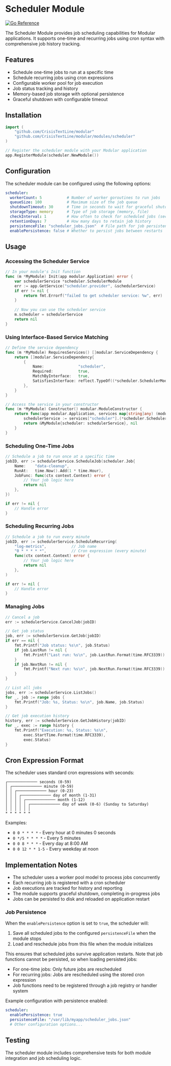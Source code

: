 # Scheduler Module

[![Go Reference](https://pkg.go.dev/badge/github.com/CrisisTextLine/modular/modules/scheduler.svg)](https://pkg.go.dev/github.com/CrisisTextLine/modular/modules/scheduler)

The Scheduler Module provides job scheduling capabilities for Modular applications. It supports one-time and recurring jobs using cron syntax with comprehensive job history tracking.

## Features

- Schedule one-time jobs to run at a specific time
- Schedule recurring jobs using cron expressions
- Configurable worker pool for job execution
- Job status tracking and history
- Memory-based job storage with optional persistence
- Graceful shutdown with configurable timeout

## Installation

```go
import (
    "github.com/CrisisTextLine/modular"
    "github.com/CrisisTextLine/modular/modules/scheduler"
)

// Register the scheduler module with your Modular application
app.RegisterModule(scheduler.NewModule())
```

## Configuration

The scheduler module can be configured using the following options:

```yaml
scheduler:
  workerCount: 5           # Number of worker goroutines to run jobs
  queueSize: 100           # Maximum size of the job queue
  shutdownTimeout: 30      # Time in seconds to wait for graceful shutdown
  storageType: memory      # Type of job storage (memory, file)
  checkInterval: 1         # How often to check for scheduled jobs (seconds)
  retentionDays: 7         # How many days to retain job history
  persistenceFile: "scheduler_jobs.json"  # File path for job persistence
  enablePersistence: false # Whether to persist jobs between restarts
```

## Usage

### Accessing the Scheduler Service

```go
// In your module's Init function
func (m *MyModule) Init(app modular.Application) error {
    var schedulerService *scheduler.SchedulerModule
    err := app.GetService("scheduler.provider", &schedulerService)
    if err != nil {
        return fmt.Errorf("failed to get scheduler service: %w", err)
    }
    
    // Now you can use the scheduler service
    m.scheduler = schedulerService
    return nil
}
```

### Using Interface-Based Service Matching

```go
// Define the service dependency
func (m *MyModule) RequiresServices() []modular.ServiceDependency {
    return []modular.ServiceDependency{
        {
            Name:               "scheduler",
            Required:           true,
            MatchByInterface:   true,
            SatisfiesInterface: reflect.TypeOf((*scheduler.SchedulerModule)(nil)).Elem(),
        },
    }
}

// Access the service in your constructor
func (m *MyModule) Constructor() modular.ModuleConstructor {
    return func(app modular.Application, services map[string]any) (modular.Module, error) {
        schedulerService := services["scheduler"].(*scheduler.SchedulerModule)
        return &MyModule{scheduler: schedulerService}, nil
    }
}
```

### Scheduling One-Time Jobs

```go
// Schedule a job to run once at a specific time
jobID, err := schedulerService.ScheduleJob(scheduler.Job{
    Name:    "data-cleanup",
    RunAt:   time.Now().Add(1 * time.Hour),
    JobFunc: func(ctx context.Context) error {
        // Your job logic here
        return nil
    },
})

if err != nil {
    // Handle error
}
```

### Scheduling Recurring Jobs

```go
// Schedule a job to run every minute
jobID, err := schedulerService.ScheduleRecurring(
    "log-metrics",           // Job name
    "0 * * * * *",           // Cron expression (every minute)
    func(ctx context.Context) error {
        // Your job logic here
        return nil
    },
)

if err != nil {
    // Handle error
}
```

### Managing Jobs

```go
// Cancel a job
err := schedulerService.CancelJob(jobID)

// Get job status
job, err := schedulerService.GetJob(jobID)
if err == nil {
    fmt.Printf("Job status: %s\n", job.Status)
    if job.LastRun != nil {
        fmt.Printf("Last run: %s\n", job.LastRun.Format(time.RFC3339))
    }
    if job.NextRun != nil {
        fmt.Printf("Next run: %s\n", job.NextRun.Format(time.RFC3339))
    }
}

// List all jobs
jobs, err := schedulerService.ListJobs()
for _, job := range jobs {
    fmt.Printf("Job: %s, Status: %s\n", job.Name, job.Status)
}

// Get job execution history
history, err := schedulerService.GetJobHistory(jobID)
for _, exec := range history {
    fmt.Printf("Execution: %s, Status: %s\n", 
        exec.StartTime.Format(time.RFC3339),
        exec.Status)
}
```

## Cron Expression Format

The scheduler uses standard cron expressions with seconds:

```
┌───────────── seconds (0-59)
│ ┌───────────── minute (0-59)
│ │ ┌───────────── hour (0-23)
│ │ │ ┌───────────── day of month (1-31)
│ │ │ │ ┌───────────── month (1-12)
│ │ │ │ │ ┌───────────── day of week (0-6) (Sunday to Saturday)
│ │ │ │ │ │
* * * * * *
```

Examples:
- `0 0 * * * *` - Every hour at 0 minutes 0 seconds
- `0 */5 * * * *` - Every 5 minutes
- `0 0 8 * * *` - Every day at 8:00 AM
- `0 0 12 * * 1-5` - Every weekday at noon

## Implementation Notes

- The scheduler uses a worker pool model to process jobs concurrently
- Each recurring job is registered with a cron scheduler
- Job executions are tracked for history and reporting
- The module supports graceful shutdown, completing in-progress jobs
- Jobs can be persisted to disk and reloaded on application restart

### Job Persistence

When the `enablePersistence` option is set to `true`, the scheduler will:

1. Save all scheduled jobs to the configured `persistenceFile` when the module stops
2. Load and reschedule jobs from this file when the module initializes

This ensures that scheduled jobs survive application restarts. Note that job functions cannot be persisted, so when loading persisted jobs:

- For one-time jobs: Only future jobs are rescheduled
- For recurring jobs: Jobs are rescheduled using the stored cron expression
- Job functions need to be registered through a job registry or handler system

Example configuration with persistence enabled:

```yaml
scheduler:
  enablePersistence: true
  persistenceFile: "/var/lib/myapp/scheduler_jobs.json"
  # Other configuration options...
```

## Testing

The scheduler module includes comprehensive tests for both module integration and job scheduling logic.
